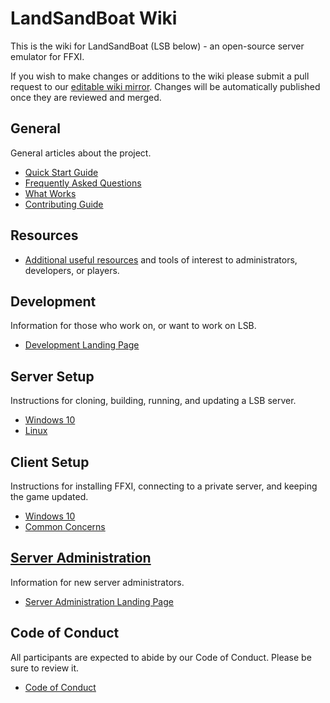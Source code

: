 # LandSandBoat Wiki

This is the wiki for LandSandBoat (LSB below) - an open-source server emulator for FFXI.

If you wish to make changes or additions to the wiki please submit a pull request to our [editable wiki mirror](https://github.com/LandSandBoat/lsb-wiki). Changes will be automatically published once they are reviewed and merged.

## General

General articles about the project.

- [Quick Start Guide](Quick-Start-Guide)
- [Frequently Asked Questions](Frequently-Asked-Questions)
- [What Works](What-Works)
- [Contributing Guide](https://github.com/LandSandBoat/server/blob/base/CONTRIBUTING.md)

## Resources

- [Additional useful resources](Resources) and tools of interest to administrators, developers, or players.

## Development

Information for those who work on, or want to work on LSB.

- [Development Landing Page](Development)

## Server Setup

Instructions for cloning, building, running, and updating a LSB server.

- [Windows 10](Server-setup-and-maintenance-Windows-10)
- [Linux](Server-Setup-and-Maintenance-Linux)

## Client Setup

Instructions for installing FFXI, connecting to a private server, and keeping the game updated.

- [Windows 10](Client-Setup-Windows)
- [Common Concerns](Miscellaneous-Client)

## [Server Administration](Server-Administration)

Information for new server administrators.

- [Server Administration Landing Page](Server-Administration)

## Code of Conduct

All participants are expected to abide by our Code of Conduct. Please be sure to review it.

- [Code of Conduct](https://github.com/LandSandBoat/server/blob/base/CODE_OF_CONDUCT.md)
